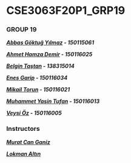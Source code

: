 # CSE3063F20P1_GRP19
### GROUP 19

__*[Abbas Göktuğ Yılmaz](https://github.com/AGoktugylmz) - 150115061*__

__*[Ahmet Hamza Demir](https://github.com/ahamzademir) - 150116025*__

__*[Belgin Taştan](https://github.com/btastan) - 138315014*__

__*[Enes Garip](https://github.com/enesgarip) - 150116034*__

__*[Mikail Torun](https://github.com/mikailTorun) - 150116021*__

__*[Muhammet Yasin Tufan](https://github.com/myasintufan) - 150116013*__

__*[Veysi Öz](https://github.com/veysioz) - 150116005*__



### Instructors

__*[Murat Can Ganiz](https://github.com/mcganiz)*__

__*[Lokman Altın](https://github.com/lokmanaltin)*__
